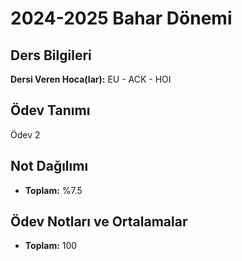 # 2024-2025 Bahar Dönemi

## Ders Bilgileri
**Dersi Veren Hoca(lar):** EU - ACK - HOI

## Ödev Tanımı
Ödev 2

## Not Dağılımı
* **Toplam:** %7.5

## Ödev Notları ve Ortalamalar
- **Toplam:** 100



 
